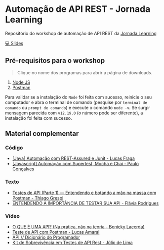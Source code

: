 # Automação de API REST - Jornada Learning

Repositório do workshop de automação de API REST da [Jornada Learning](https://jornadalearning.com.br/)


[💻 Slides](https://www.canva.com/design/DAEKtr5rIfg/bgX5KsWr1y8XD8h34l1x7A/view?utm_content=DAEKtr5rIfg&utm_campaign=designshare&utm_medium=link&utm_source=sharebutton)

## Pré-requisitos para o workshop

> Clique no nome dos programas para abrir a página de downloads.

1. [Node JS](https://nodejs.org/pt-br/)
1. [Postman](https://www.postman.com/downloads/)

Para validar se a instalação do `Node` foi feita com sucesso, reinicie o seu computador e abra o terminal de comando (pesquise por `terminal de comando` ou `prompt de comando`) e execute o comando `node -v`. Se surgir mensagem parecida com `v12.19.0` (o número pode ser diferente), a instalação foi feita com sucesso.

## Material complementar

### Código

- [[Java] Automação com REST-Assured e Junit - Lucas Fraga](https://github.com/uLucasFraga/restassured_for_studies)
- [[Javascript] Automação com Supertest, Mocha e Chai - Paulo Gonçalves](https://github.com/PauloGoncalvesBH/sample-supertest)

### Texto

- [Testes de API (Parte 1) — Entendendo e botando a mão na massa com Postman - Thiago Grespi](https://medium.com/@thiagogrespi/testes-de-api-parte-1-entendendo-e-botando-a-m%C3%A3o-na-massa-com-postman-b365923b83e1)
- [ENTENDENDO A IMPORTÂNCIA DE TESTAR SUA API - Flávia Rodrigues](https://blog.onedaytesting.com.br/teste-de-api/)

### Vídeo

- [O QUE É UMA API? (Na prática, não na teoria - Bonieky Lacerda)](https://www.youtube.com/watch?v=3LHSyha0xN0)
- [Teste de API com Postman - Lucas Amaral](https://www.youtube.com/watch?v=E2X6oztqxg0&t=2587s)
- [API // Dicionário do Programador](https://www.youtube.com/watch?v=vGuqKIRWosk)
- [Kit de Sobrevivência em Testes de API Rest - Júlio de Lima](https://www.youtube.com/watch?v=VA7uEDtMdBM&list=PLf8x7B3nFTl1hYsgnXaZnXa4V5DHDd4fa)
